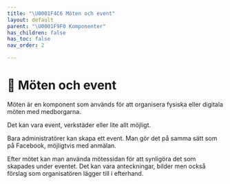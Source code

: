 ```yaml
---
title: "\U0001F4C6 Möten och event"
layout: default
parent: "\U0001F9F0 Komponenter"
has_children: false
has_toc: false
nav_order: 2

---
```

# 📆 Möten och event

Möten är en komponent som används för att organisera fysiska eller digitala möten med medborgarna.

Det kan vara event, verkstäder eller lite allt möjligt.

Bara administratörer kan skapa ett event. Man gör det på samma sätt som på Facebook, möjligtvis med anmälan.

Efter mötet kan man använda mötessidan för att synligöra det som skapades under eventet. Det kan vara anteckningar, bilder men också förslag som organisatören lägger till i efterhand.
